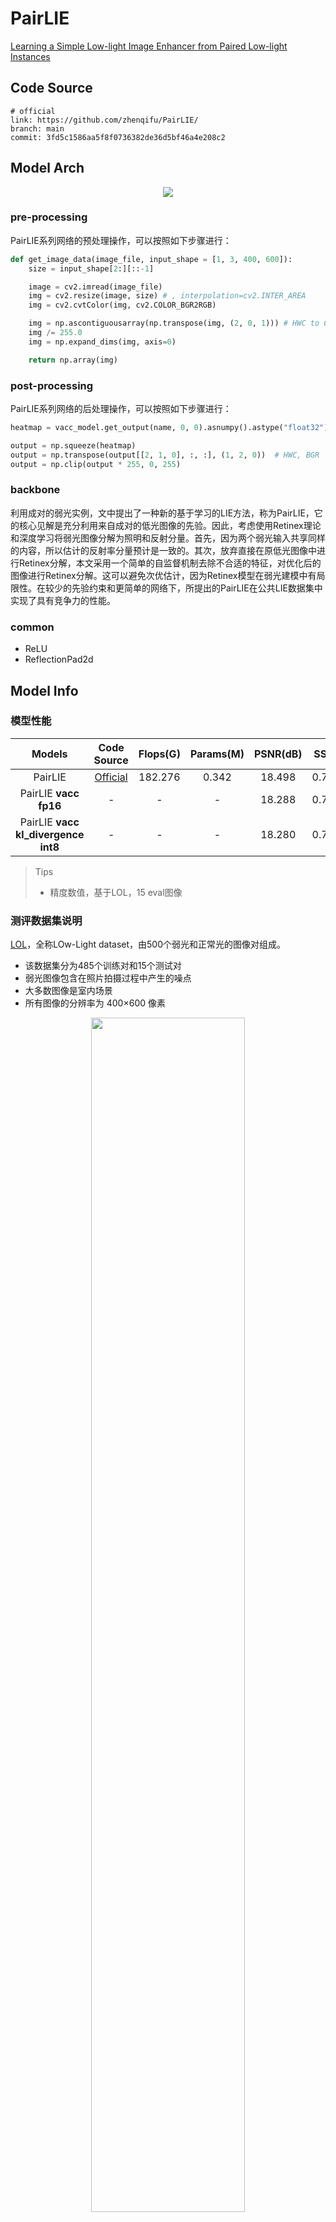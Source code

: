 
# PairLIE

[Learning a Simple Low-light Image Enhancer from Paired Low-light Instances](https://openaccess.thecvf.com/content/CVPR2023/papers/Fu_Learning_a_Simple_Low-Light_Image_Enhancer_From_Paired_Low-Light_Instances_CVPR_2023_paper.pdf)

## Code Source
```
# official
link: https://github.com/zhenqifu/PairLIE/
branch: main
commit: 3fd5c1586aa5f8f0736382de36d5bf46a4e208c2
```

## Model Arch

<div align=center><img src="../../../images/cv/low_light_image_enhancement/pairlie/arch.png"></div>

### pre-processing

PairLIE系列网络的预处理操作，可以按照如下步骤进行：

```python
def get_image_data(image_file, input_shape = [1, 3, 400, 600]):
    size = input_shape[2:][::-1]

    image = cv2.imread(image_file)
    img = cv2.resize(image, size) # , interpolation=cv2.INTER_AREA
    img = cv2.cvtColor(img, cv2.COLOR_BGR2RGB)

    img = np.ascontiguousarray(np.transpose(img, (2, 0, 1))) # HWC to CHW
    img /= 255.0
    img = np.expand_dims(img, axis=0)

    return np.array(img)
```

### post-processing

PairLIE系列网络的后处理操作，可以按照如下步骤进行：

```python
heatmap = vacc_model.get_output(name, 0, 0).asnumpy().astype("float32")

output = np.squeeze(heatmap)
output = np.transpose(output[[2, 1, 0], :, :], (1, 2, 0))  # HWC, BGR
output = np.clip(output * 255, 0, 255)
```

### backbone

利用成对的弱光实例，文中提出了一种新的基于学习的LIE方法，称为PairLIE，它的核心见解是充分利用来自成对的低光图像的先验。因此，考虑使用Retinex理论和深度学习将弱光图像分解为照明和反射分量。首先，因为两个弱光输入共享同样的内容，所以估计的反射率分量预计是一致的。其次，放弃直接在原低光图像中进行Retinex分解，本文采用一个简单的自监督机制去除不合适的特征，对优化后的图像进行Retinex分解。这可以避免次优估计，因为Retinex模型在弱光建模中有局限性。在较少的先验约束和更简单的网络下，所提出的PairLIE在公共LIE数据集中实现了具有竞争力的性能。

### common

- ReLU
- ReflectionPad2d

## Model Info

### 模型性能

| Models  |  Code Source |Flops(G) | Params(M) | PSNR(dB) | SSIM | Shape |
| :---: | :--: |:--: | :--: | :---: | :----: | :--------: |
| PairLIE | [Official](https://github.com/zhenqifu/PairLIE/) |  182.276  |  0.342  |  18.498 | 0.748 | 3x400x600 |
| PairLIE **vacc fp16** |  -  |  -  |  -  |  18.288 |  0.745 |  3x400x600  |
| PairLIE **vacc kl_divergence int8** |  -  |  -  |  -  |  18.280 |  0.722 |  3x400x600  |

> Tips
> - 精度数值，基于LOL，15 eval图像


### 测评数据集说明

[LOL](https://daooshee.github.io/BMVC2018website/)，全称LOw-Light dataset，由500个弱光和正常光的图像对组成。
- 该数据集分为485个训练对和15个测试对
- 弱光图像包含在照片拍摄过程中产生的噪点
- 大多数图像是室内场景
- 所有图像的分辨率为 400×600 像素

<div  align="center">
<img src="../../../images/dataset/lol.png" width="70%" height="70%">
</div>



### 评价指标说明
- 峰值信噪比(Peak Signal-to-Noise Ratio, PSNR)，PSNR是信号的最大功率和信号噪声功率之比，测量重构图像的质量，通常以分贝（dB）来表示。PSNR指标越高，说明图像质量越好
- 结构相似性评价(Structure Similarity Index, SSIM)，SSIM是衡量两幅图像相似度的指标，其取值范围为[0,1]，SSIM的值越大，表示图像失真程度越小，说明图像质量越好
- Fréchet Inception Distance，FID是衡量两个多元正态分布的距离，反映了生成图片和真实图片的距离，数据越小越好


## Build_In Deploy

### step.1 获取预训练模型

- 原始模型在forward时返回三个参数，只需要前两个，修改[net/net.py#L88](https://github.com/zhenqifu/PairLIE/blob/main/net/net.py#L88)，为`return L, R`
- 参考[export.py](./source_code/official/export.py)，将此文件移动至原始仓库，并修改原始权重路径，导出torchscript和onnx

### step.2 准备数据集
- 下载[LOL](https://daooshee.github.io/BMVC2018website/)数据集
- 通过[image2npz.py](../common/utils/image2npz.py)，将测试低照度LR图像`eval15`转换为对应npz文件

### step.3 模型转换
1. 根据具体模型，修改编译配置
    - [official_pairlie.yaml](./build_in/build/official_pairlie.yaml)
    
    > - runstream推理，编译参数`backend.type: tvm_vacc`
    > - fp16精度: 编译参数`backend.dtype: fp16`
    > - int8精度: 编译参数`backend.dtype: int8`，需要配置量化数据集和预处理算子

2. 模型编译
    ```bash
    cd pairlie
    mkdir workspace
    cd workspace
    vamc compile ./build_in/build/official_pairlie.yaml
    ```

### step.4 模型推理
1. runstream
    - 参考：[official_vsx_inference.py](./build_in/vsx/python/official_vsx_inference.py)
    ```bash
    python ./build_in/vsx/python/official_vsx_inference.py \
        --lr_image_dir  /path/to/lol/eval15/low/ \
        --hr_image_dir /path/to/lol/eval15/high \
        --model_prefix_path deploy_weights/official_pairlie_run_stream_fp16/mod \
        --vdsp_params_info ./build_in/vdsp_params/official-pairlie-vdsp_params.json \
        --save_dir ./runstream_output \
        --device 0
    ```

    ```
    # fp16
    mean psnr: 18.49810352310849, mean ssim: 0.7477113710201562

    # int8
    mean psnr: 18.401180004200523, mean ssim: 0.726852211962538
    ```

### step.5 性能精度测试
1. 性能测试
    - 配置vdsp参数[official-pairlie-vdsp_params.json](./build_in/vdsp_params/official-pairlie-vdsp_params.json)
    ```bash
    vamp -m deploy_weights/official_pairlie_run_stream_int8/mod \
        --vdsp_params ./build_in/vdsp_params/official-pairlie-vdsp_params.json \
        -i 1 p 1 -b 1 -s [3,400,600]
    ```

2. 精度测试
    > **可选步骤**，通过vamp推理方式获得推理结果，然后解析及评估精度；与前文基于runstream脚本形式评估精度效果一致

    - 数据准备，基于[image2npz.py](../common/utils/image2npz.py)，将评估数据集转换为npz格式，生成对应的`npz_datalist.txt`
    ```bash
    python ../common/utils/image2npz.py \
        --dataset_path low_light_enhance/LOL/eval15/low \
        --target_path  low_light_enhance/LOL/eval15/low_npz \
        --text_path npz_datalist.txt
    ```

    - vamp推理得到npz结果
    ```bash
    vamp -m deploy_weights/official_pairlie_run_stream_int8/mod \
        --vdsp_params ./build_in/vdsp_params/official-pairlie-vdsp_params.json \
        -i 1 p 1 -b 1 -s [3,400,600] \
        --datalist npz_datalist.txt \
        --path_output npz_output
    ```

    - 解析npz结果并统计精度，参考[official-vamp_eval.py](./build_in/vdsp_params/official-vamp_eval.py)
   ```bash
    python ./build_in/vdsp_params/official-vamp_eval.py \
        --gt_dir low_light_enhance/lol/eval15/high \
        --input_npz_path npz_datalist.txt \
        --out_npz_dir outputs/ \
        --input_shape 400 600 \
        --draw_dir npz_draw_result \
        --vamp_flag
   ```
